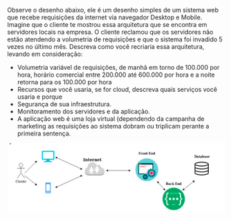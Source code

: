 Observe o desenho abaixo, ele é um desenho simples de um sistema web que recebe requisições da internet via navegador Desktop e Mobile. Imagine que o cliente te mostrou essa arquitetura que se encontra em servidores locais na empresa. O cliente reclamou que os servidores não estão atendendo a volumetria de requisições e que o sistema foi invadido 5 vezes no último mês. Descreva como você recriaria essa arquitetura, levando em consideração:

- Volumetria variável de requisições, de manhã em torno de 100.000 por hora, horário comercial entre 200.000 até 600.000 por hora e a noite retorna para os 100.000 por hora
- Recursos que você usaria, se for cloud, descreva quais serviços você usaria e porque
- Segurança de sua infraestrutura.
- Monitoramento dos servidores e da aplicação.
- A aplicação web é uma loja virtual (dependendo da campanha de marketing as requisições ao sistema dobram ou triplicam perante a primeira sentença.


![img.png](img.png)